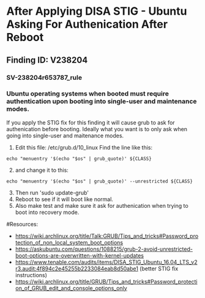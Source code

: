 # After Applying DISA STIG - Ubuntu Asking For Authenication After Reboot 
## Finding ID: V238204
### SV-238204r653787_rule
### Ubuntu operating systems when booted must require authentication upon booting into single-user and maintenance modes.

If you apply the STIG fix for this finding it will cause grub to ask for authenication before booting. Ideally what you want is to only ask when going into single-user and maitenance modes. 

1. Edit this file: /etc/grub.d/10_linux
Find the line like this: 
```
echo "menuentry '$(echo "$os" | grub_quote)' ${CLASS}
```

2. and change it to this: 
```
echo "menuentry '$(echo "$os" | grub_quote)' --unrestricted ${CLASS}
```

3. Then run 'sudo update-grub'
4. Reboot to see if it will boot like normal. 
5. Also make test and make sure it ask for authenication when trying to boot into recovery mode. 

#Resources:
- https://wiki.archlinux.org/title/Talk:GRUB/Tips_and_tricks#Password_protection_of_non_local_system_boot_options
- https://askubuntu.com/questions/1088215/grub-2-avoid-unrestricted-boot-options-are-overwritten-with-kernel-updates
- https://www.tenable.com/audits/items/DISA_STIG_Ubuntu_16.04_LTS_v2r3.audit:4f894c2e45255b2233084eab8d50abe1 (better STIG fix instructions) 
- https://wiki.archlinux.org/title/GRUB/Tips_and_tricks#Password_protection_of_GRUB_edit_and_console_options_only

